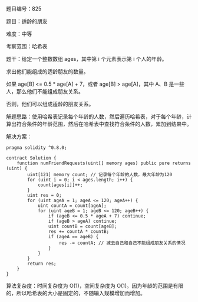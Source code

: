 题目编号：825

题目：适龄的朋友

难度：中等

考察范围：哈希表

题干：给定一个整数数组 ages，其中第 i 个元素表示第 i 个人的年龄。

求出他们能组成的适龄朋友的数量。

如果 age[B] <= 0.5 * age[A] + 7，或者 age[B] > age[A]，其中 A、B 是一些人，那么他们不能组成朋友关系。

否则，他们可以组成适龄的朋友关系。

解题思路：使用哈希表记录每个年龄的人数，然后遍历哈希表，对于每个年龄，计算出符合条件的年龄范围，然后在哈希表中查找符合条件的人数，累加到结果中。

解决方案：

```solidity
pragma solidity ^0.8.0;

contract Solution {
    function numFriendRequests(uint[] memory ages) public pure returns (uint) {
        uint[121] memory count; // 记录每个年龄的人数，最大年龄为120
        for (uint i = 0; i < ages.length; i++) {
            count[ages[i]]++;
        }
        uint res = 0;
        for (uint ageA = 1; ageA <= 120; ageA++) {
            uint countA = count[ageA];
            for (uint ageB = 1; ageB <= 120; ageB++) {
                if (ageB <= 0.5 * ageA + 7) continue;
                if (ageB > ageA) continue;
                uint countB = count[ageB];
                res += countA * countB;
                if (ageA == ageB) {
                    res -= countA; // 减去自己和自己不能组成朋友关系的情况
                }
            }
        }
        return res;
    }
}
```

算法复杂度：时间复杂度为 O(1)，空间复杂度为 O(1)。因为年龄的范围是有限的，所以哈希表的大小是固定的，不随输入规模增加而增加。